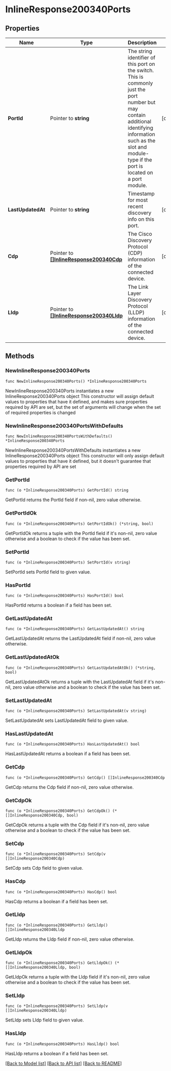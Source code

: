 # InlineResponse200340Ports

## Properties

Name | Type | Description | Notes
------------ | ------------- | ------------- | -------------
**PortId** | Pointer to **string** | The string identifier of this port on the switch. This is commonly just the port number but may contain additional identifying information such as the slot and module-type if the port is located on a port module. | [optional] 
**LastUpdatedAt** | Pointer to **string** | Timestamp for most recent discovery info on this port. | [optional] 
**Cdp** | Pointer to [**[]InlineResponse200340Cdp**](InlineResponse200340Cdp.md) | The Cisco Discovery Protocol (CDP) information of the connected device. | [optional] 
**Lldp** | Pointer to [**[]InlineResponse200340Lldp**](InlineResponse200340Lldp.md) | The Link Layer Discovery Protocol (LLDP) information of the connected device. | [optional] 

## Methods

### NewInlineResponse200340Ports

`func NewInlineResponse200340Ports() *InlineResponse200340Ports`

NewInlineResponse200340Ports instantiates a new InlineResponse200340Ports object
This constructor will assign default values to properties that have it defined,
and makes sure properties required by API are set, but the set of arguments
will change when the set of required properties is changed

### NewInlineResponse200340PortsWithDefaults

`func NewInlineResponse200340PortsWithDefaults() *InlineResponse200340Ports`

NewInlineResponse200340PortsWithDefaults instantiates a new InlineResponse200340Ports object
This constructor will only assign default values to properties that have it defined,
but it doesn't guarantee that properties required by API are set

### GetPortId

`func (o *InlineResponse200340Ports) GetPortId() string`

GetPortId returns the PortId field if non-nil, zero value otherwise.

### GetPortIdOk

`func (o *InlineResponse200340Ports) GetPortIdOk() (*string, bool)`

GetPortIdOk returns a tuple with the PortId field if it's non-nil, zero value otherwise
and a boolean to check if the value has been set.

### SetPortId

`func (o *InlineResponse200340Ports) SetPortId(v string)`

SetPortId sets PortId field to given value.

### HasPortId

`func (o *InlineResponse200340Ports) HasPortId() bool`

HasPortId returns a boolean if a field has been set.

### GetLastUpdatedAt

`func (o *InlineResponse200340Ports) GetLastUpdatedAt() string`

GetLastUpdatedAt returns the LastUpdatedAt field if non-nil, zero value otherwise.

### GetLastUpdatedAtOk

`func (o *InlineResponse200340Ports) GetLastUpdatedAtOk() (*string, bool)`

GetLastUpdatedAtOk returns a tuple with the LastUpdatedAt field if it's non-nil, zero value otherwise
and a boolean to check if the value has been set.

### SetLastUpdatedAt

`func (o *InlineResponse200340Ports) SetLastUpdatedAt(v string)`

SetLastUpdatedAt sets LastUpdatedAt field to given value.

### HasLastUpdatedAt

`func (o *InlineResponse200340Ports) HasLastUpdatedAt() bool`

HasLastUpdatedAt returns a boolean if a field has been set.

### GetCdp

`func (o *InlineResponse200340Ports) GetCdp() []InlineResponse200340Cdp`

GetCdp returns the Cdp field if non-nil, zero value otherwise.

### GetCdpOk

`func (o *InlineResponse200340Ports) GetCdpOk() (*[]InlineResponse200340Cdp, bool)`

GetCdpOk returns a tuple with the Cdp field if it's non-nil, zero value otherwise
and a boolean to check if the value has been set.

### SetCdp

`func (o *InlineResponse200340Ports) SetCdp(v []InlineResponse200340Cdp)`

SetCdp sets Cdp field to given value.

### HasCdp

`func (o *InlineResponse200340Ports) HasCdp() bool`

HasCdp returns a boolean if a field has been set.

### GetLldp

`func (o *InlineResponse200340Ports) GetLldp() []InlineResponse200340Lldp`

GetLldp returns the Lldp field if non-nil, zero value otherwise.

### GetLldpOk

`func (o *InlineResponse200340Ports) GetLldpOk() (*[]InlineResponse200340Lldp, bool)`

GetLldpOk returns a tuple with the Lldp field if it's non-nil, zero value otherwise
and a boolean to check if the value has been set.

### SetLldp

`func (o *InlineResponse200340Ports) SetLldp(v []InlineResponse200340Lldp)`

SetLldp sets Lldp field to given value.

### HasLldp

`func (o *InlineResponse200340Ports) HasLldp() bool`

HasLldp returns a boolean if a field has been set.


[[Back to Model list]](../README.md#documentation-for-models) [[Back to API list]](../README.md#documentation-for-api-endpoints) [[Back to README]](../README.md)


